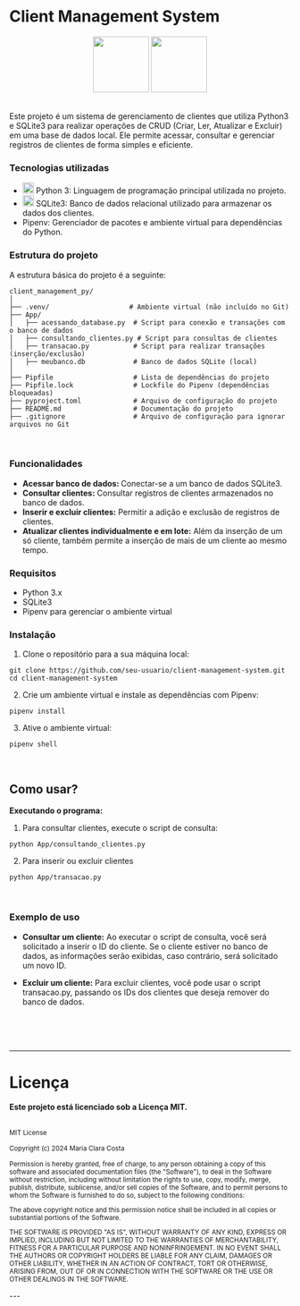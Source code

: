 <h1>Client Management System</h1>

<p align=center><img height='100px' src='https://cdn3.iconfinder.com/data/icons/logos-and-brands-adobe/512/267_Python-512.png'> 
<img height='100px' src='https://miro.medium.com/v2/resize:fit:720/format:webp/1*fMPUMki182HzyVZvo_awDw.png'></p>

<br>
Este projeto é um sistema de gerenciamento de clientes que utiliza Python3 e SQLite3 para realizar operações de CRUD (Criar, Ler, Atualizar e Excluir) em uma base de dados local. Ele permite acessar, consultar e gerenciar registros de clientes de forma simples e eficiente.

<h3>Tecnologias utilizadas</h3>

- <img height='20px' src='https://cdn3.iconfinder.com/data/icons/logos-and-brands-adobe/512/267_Python-512.png'> Python 3: Linguagem de programação principal utilizada no projeto.
- <img height='20px' src='https://miro.medium.com/v2/resize:fit:720/format:webp/1*fMPUMki182HzyVZvo_awDw.png'> SQLite3: Banco de dados relacional utilizado para armazenar os dados dos clientes.
- Pipenv: Gerenciador de pacotes e ambiente virtual para dependências do Python.

<h3>Estrutura do projeto</h3>
A estrutura básica do projeto é a seguinte:

```shell
client_management_py/
│
├── .venv/                    # Ambiente virtual (não incluído no Git)
├── App/
│   ├── acessando_database.py  # Script para conexão e transações com o banco de dados
│   ├── consultando_clientes.py # Script para consultas de clientes
│   ├── transacao.py           # Script para realizar transações (inserção/exclusão)
│   ├── meubanco.db            # Banco de dados SQLite (local)
│
├── Pipfile                    # Lista de dependências do projeto
├── Pipfile.lock               # Lockfile do Pipenv (dependências bloqueadas)
├── pyproject.toml             # Arquivo de configuração do projeto
├── README.md                  # Documentação do projeto
├── .gitignore                 # Arquivo de configuração para ignorar arquivos no Git

```
<br>
<h3>Funcionalidades</h3>

- <b>Acessar banco de dados: </b> Conectar-se a um banco de dados SQLite3.
- <b>Consultar clientes:</b> Consultar registros de clientes armazenados no banco de dados.
- <b>Inserir e excluir clientes:</b> Permitir a adição e exclusão de registros de clientes.
- <b>Atualizar clientes individualmente e em lote:</b> Além da inserção de um só cliente, também permite a inserção de mais de um cliente ao mesmo tempo.

<h3>Requisitos</h3>

- Python 3.x
- SQLite3
- Pipenv para gerenciar o ambiente virtual

<h3>Instalação</h3>

1. Clone o repositório para a sua máquina local:
```shell
git clone https://github.com/seu-usuario/client-management-system.git
cd client-management-system
```

2. Crie um ambiente virtual e instale as dependências com Pipenv:
```shell
pipenv install
```

3. Ative o ambiente virtual:
```shell
pipenv shell
```
<br>
<h2>Como usar?</h2>

<b>Executando o programa:</b>

1. Para consultar clientes, execute o script de consulta:
```shell
python App/consultando_clientes.py
```

2. Para inserir ou excluir clientes
```shell
python App/transacao.py
```
<br>
<h3>Exemplo de uso</h3>

- <b>Consultar um cliente:</b> Ao executar o script de consulta, você será solicitado a inserir o ID do cliente. Se o cliente estiver no banco de dados, as informações serão exibidas, caso contrário, será solicitado um novo ID.

- <b>Excluir um cliente:</b>
Para excluir clientes, você pode usar o script transacao.py, passando os IDs dos clientes que deseja remover do banco de dados.

<br>
<br>
<br>

---
<h1>Licença</h1>
<b>Este projeto está licenciado sob a Licença MIT.</b>
<br><br>
<p><small>
MIT License

Copyright (c) 2024 Maria Clara Costa

Permission is hereby granted, free of charge, to any person obtaining a copy
of this software and associated documentation files (the "Software"), to deal
in the Software without restriction, including without limitation the rights
to use, copy, modify, merge, publish, distribute, sublicense, and/or sell
copies of the Software, and to permit persons to whom the Software is
furnished to do so, subject to the following conditions:

The above copyright notice and this permission notice shall be included in all
copies or substantial portions of the Software.

THE SOFTWARE IS PROVIDED "AS IS", WITHOUT WARRANTY OF ANY KIND, EXPRESS OR
IMPLIED, INCLUDING BUT NOT LIMITED TO THE WARRANTIES OF MERCHANTABILITY,
FITNESS FOR A PARTICULAR PURPOSE AND NONINFRINGEMENT. IN NO EVENT SHALL THE
AUTHORS OR COPYRIGHT HOLDERS BE LIABLE FOR ANY CLAIM, DAMAGES OR OTHER
LIABILITY, WHETHER IN AN ACTION OF CONTRACT, TORT OR OTHERWISE, ARISING FROM,
OUT OF OR IN CONNECTION WITH THE SOFTWARE OR THE USE OR OTHER DEALINGS IN THE
SOFTWARE.

</small>
</p>
---